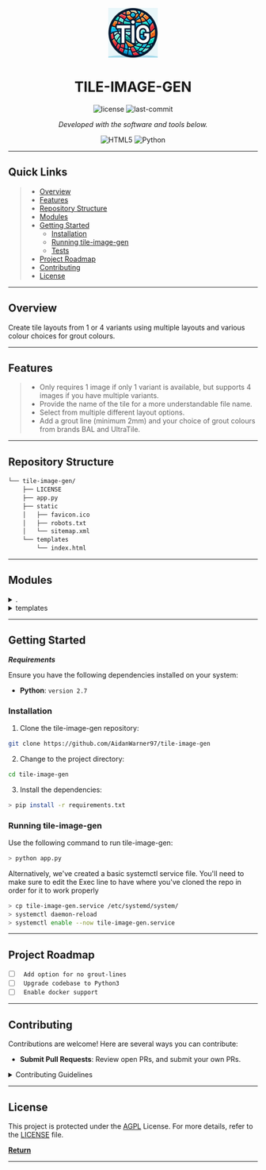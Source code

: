 <p align="center">
  <img src="https://github.com/AidanWarner97/tile-image-gen/blob/main/static/logo.png?raw=true" width="100" />
</p>
<p align="center">
    <h1 align="center">TILE-IMAGE-GEN</h1>
</p>
<p align="center">
	<img src="https://img.shields.io/github/license/AidanWarner97/tile-image-gen?style=flat&color=0080ff" alt="license">
	<img src="https://img.shields.io/github/last-commit/AidanWarner97/tile-image-gen?style=flat&logo=git&logoColor=white&color=0080ff" alt="last-commit">
<p>
<p align="center">
		<em>Developed with the software and tools below.</em>
</p>
<p align="center">
	<img src="https://img.shields.io/badge/HTML5-E34F26.svg?style=flat&logo=HTML5&logoColor=white" alt="HTML5">
	<img src="https://img.shields.io/badge/Python-3776AB.svg?style=flat&logo=Python&logoColor=white" alt="Python">
</p>
<hr>

##  Quick Links

> - [ Overview](#overview)
> - [ Features](#features)
> - [ Repository Structure](#repository-structure)
> - [ Modules](#modules)
> - [ Getting Started](#getting-started)
>   - [ Installation](#installation)
>   - [ Running tile-image-gen](#running-tile-image-gen)
>   - [ Tests](#tests)
> - [ Project Roadmap](#project-roadmap)
> - [ Contributing](#contributing)
> - [ License](#license)

---

##  Overview

Create tile layouts from 1 or 4 variants using multiple layouts and various colour choices for grout colours.

---

##  Features

> - Only requires 1 image if only 1 variant is available, but supports 4 images if you have multiple variants.
> - Provide the name of the tile for a more understandable file name.
> - Select from multiple different layout options.
> - Add a grout line (minimum 2mm) and your choice of grout colours from brands BAL and UltraTile.


---

##  Repository Structure

```sh
└── tile-image-gen/
    ├── LICENSE
    ├── app.py
    ├── static
    │   ├── favicon.ico
    │   ├── robots.txt
    │   └── sitemap.xml
    └── templates
        └── index.html
```

---

##  Modules

<details closed><summary>.</summary>

| File                                                                         | Summary                            |
| ---                                                                          | ---                                |
| [app.py](https://github.com/AidanWarner97/tile-image-gen/blob/master/app.py) | Backend for creating and merging uploaded files and adding grout lines |

</details>

<details closed><summary>templates</summary>

| File                                                                                           | Summary                                          |
| ---                                                                                            | ---                                              |
| [index.html](https://github.com/AidanWarner97/tile-image-gen/blob/master/templates/index.html) | Front end site for end users |

</details>

---

##  Getting Started

***Requirements***

Ensure you have the following dependencies installed on your system:

* **Python**: `version 2.7`

###  Installation

1. Clone the tile-image-gen repository:

```sh
git clone https://github.com/AidanWarner97/tile-image-gen
```

2. Change to the project directory:

```sh
cd tile-image-gen
```

3. Install the dependencies:

```sh
> pip install -r requirements.txt
```

###  Running tile-image-gen

Use the following command to run tile-image-gen:

```sh
> python app.py
```

Alternatively, we've created a basic systemctl service file.  You'll need to make sure to edit the Exec line to have where you've cloned the repo in order for it to work properly

```sh
> cp tile-image-gen.service /etc/systemd/system/
> systemctl daemon-reload
> systemctl enable --now tile-image-gen.service
```

---

##  Project Roadmap

- [ ] ` Add option for no grout-lines`
- [ ] ` Upgrade codebase to Python3`
- [ ] ` Enable docker support`

---

##  Contributing

Contributions are welcome! Here are several ways you can contribute:

- **Submit Pull Requests**: Review open PRs, and submit your own PRs.

<details closed>
    <summary>Contributing Guidelines</summary>

1. **Fork the Repository**: Start by forking the project repository to your GitHub account.
2. **Clone Locally**: Clone the forked repository to your local machine using a Git client.
   ```sh
   git clone https://github.com/AidanWarner97/tile-image-gen
   ```
3. **Create a New Branch**: Always work on a new branch, giving it a descriptive name.
   ```sh
   git checkout -b new-feature-x
   ```
4. **Make Your Changes**: Develop and test your changes locally.
5. **Commit Your Changes**: Commit with a clear message describing your updates.
   ```sh
   git commit -m 'Implemented new feature x.'
   ```
6. **Push to GitHub**: Push the changes to your forked repository.
   ```sh
   git push origin new-feature-x
   ```
7. **Submit a Pull Request**: Create a PR against the original project repository. Clearly describe the changes and their motivations.

Once your PR is reviewed and approved, it will be merged into the main branch.

</details>

---

##  License

This project is protected under the [AGPL](https://choosealicense.com/licenses/agpl-3.0/) License. For more details, refer to the [LICENSE](LICENSE) file.

[**Return**](#quick-links)

---
